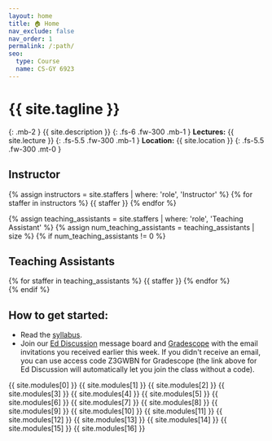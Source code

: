 ```yaml
---
layout: home
title: 🏠 Home
nav_exclude: false
nav_order: 1
permalink: /:path/
seo:
  type: Course
  name: CS-GY 6923
---
```

# {{ site.tagline }}
{: .mb-2 }
{{ site.description }}
{: .fs-6 .fw-300 .mb-1 }
**Lectures:** {{ site.lecture }}
{: .fs-5.5 .fw-300 .mb-1 }
**Location:** {{ site.location }}
{: .fs-5.5 .fw-300 .mt-0 }

## Instructor

<div class="instructors-container">
  {% assign instructors = site.staffers | where: 'role', 'Instructor' %}
  {% for staffer in instructors %}
    {{ staffer }}
  {% endfor %}
</div>

{% assign teaching_assistants = site.staffers | where: 'role', 'Teaching Assistant' %}
{% assign num_teaching_assistants = teaching_assistants | size %}
{% if num_teaching_assistants != 0 %}
## Teaching Assistants

<div class="ta-container">
  {% for staffer in teaching_assistants %}
    {{ staffer }}
  {% endfor %}
</div>
{% endif %}


## How to get started:
- Read the [syllabus](syllabus.md).
- Join our [Ed Discussion](https://edstem.org/us/courses/65970/discussion/) message board and [Gradescope](https://www.gradescope.com/courses/853543) with the email invitations you received earlier this week. If you didn't receive an email, you can use access code Z3GWBN for Gradescope (the link above for Ed Discussion will automatically let you join the class without a code).


{{  site.modules[0]  }}
{{  site.modules[1]  }}
{{  site.modules[2]  }}
{{  site.modules[3]  }}
{{  site.modules[4]  }}
{{  site.modules[5]  }}
{{  site.modules[6]  }}
{{  site.modules[7]  }}
{{  site.modules[8]  }}
{{  site.modules[9]  }}
{{  site.modules[10]  }}
{{  site.modules[11]  }}
{{  site.modules[12]  }}
{{  site.modules[13]  }}
{{  site.modules[14]  }}
{{  site.modules[15]  }}
{{  site.modules[16]  }}